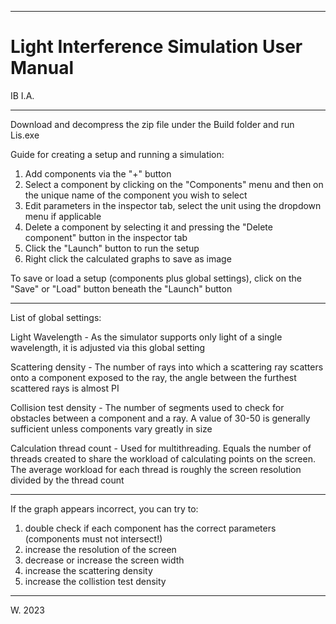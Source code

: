 --------------------------------------------------------------
# Light Interference Simulation User Manual
IB I.A.

--------------------------------------------------------------

Download and decompress the zip file under the Build folder and run Lis.exe

Guide for creating a setup and running a simulation:

1. Add components via the "+" button
2. Select a component by clicking on the "Components" menu and then on the unique name of the component you wish to select
3. Edit parameters in the inspector tab, select the unit using the dropdown menu if applicable
4. Delete a component by selecting it and pressing the "Delete component" button in the inspector tab
5. Click the "Launch" button to run the setup
6. Right click the calculated graphs to save as image

To save or load a setup (components plus global settings), click on the "Save" or "Load" button beneath the "Launch" button

--------------------------------------------------------------

List of global settings:

Light Wavelength - As the simulator supports only light of a single wavelength, it is adjusted via this global setting

Scattering density - The number of rays into which a scattering ray scatters onto a component exposed to the ray, the angle between the furthest scattered rays is almost PI

Collision test density - The number of segments used to check for obstacles between a component and a ray. A value of 30-50 is generally sufficient unless components vary greatly in size

Calculation thread count - Used for multithreading. Equals the number of threads created to share the workload of calculating points on the screen. The average workload for each thread is roughly the screen resolution divided by the thread count

--------------------------------------------------------------

If the graph appears incorrect, you can try to:

1. double check if each component has the correct parameters (components must not intersect!)
2. increase the resolution of the screen
3. decrease or increase the screen width
4. increase the scattering density
5. increase the collistion test density

--------------------------------------------------------------

W. 2023
